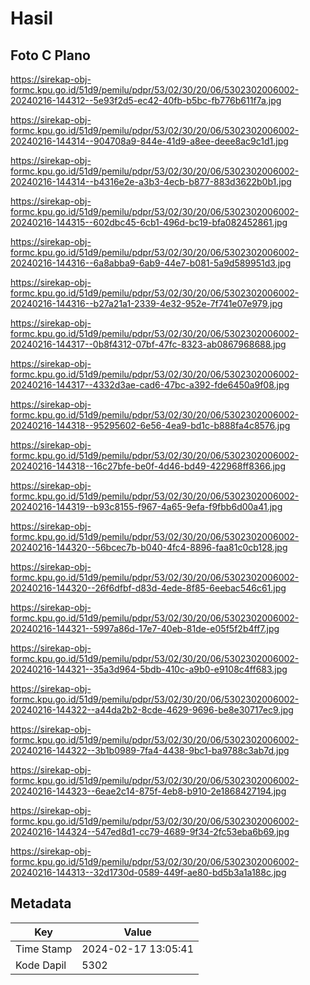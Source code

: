 # Hasil

## Foto C Plano

https://sirekap-obj-formc.kpu.go.id/51d9/pemilu/pdpr/53/02/30/20/06/5302302006002-20240216-144312--5e93f2d5-ec42-40fb-b5bc-fb776b611f7a.jpg

https://sirekap-obj-formc.kpu.go.id/51d9/pemilu/pdpr/53/02/30/20/06/5302302006002-20240216-144314--904708a9-844e-41d9-a8ee-deee8ac9c1d1.jpg

https://sirekap-obj-formc.kpu.go.id/51d9/pemilu/pdpr/53/02/30/20/06/5302302006002-20240216-144314--b4316e2e-a3b3-4ecb-b877-883d3622b0b1.jpg

https://sirekap-obj-formc.kpu.go.id/51d9/pemilu/pdpr/53/02/30/20/06/5302302006002-20240216-144315--602dbc45-6cb1-496d-bc19-bfa082452861.jpg

https://sirekap-obj-formc.kpu.go.id/51d9/pemilu/pdpr/53/02/30/20/06/5302302006002-20240216-144316--6a8abba9-6ab9-44e7-b081-5a9d589951d3.jpg

https://sirekap-obj-formc.kpu.go.id/51d9/pemilu/pdpr/53/02/30/20/06/5302302006002-20240216-144316--b27a21a1-2339-4e32-952e-7f741e07e979.jpg

https://sirekap-obj-formc.kpu.go.id/51d9/pemilu/pdpr/53/02/30/20/06/5302302006002-20240216-144317--0b8f4312-07bf-47fc-8323-ab0867968688.jpg

https://sirekap-obj-formc.kpu.go.id/51d9/pemilu/pdpr/53/02/30/20/06/5302302006002-20240216-144317--4332d3ae-cad6-47bc-a392-fde6450a9f08.jpg

https://sirekap-obj-formc.kpu.go.id/51d9/pemilu/pdpr/53/02/30/20/06/5302302006002-20240216-144318--95295602-6e56-4ea9-bd1c-b888fa4c8576.jpg

https://sirekap-obj-formc.kpu.go.id/51d9/pemilu/pdpr/53/02/30/20/06/5302302006002-20240216-144318--16c27bfe-be0f-4d46-bd49-422968ff8366.jpg

https://sirekap-obj-formc.kpu.go.id/51d9/pemilu/pdpr/53/02/30/20/06/5302302006002-20240216-144319--b93c8155-f967-4a65-9efa-f9fbb6d00a41.jpg

https://sirekap-obj-formc.kpu.go.id/51d9/pemilu/pdpr/53/02/30/20/06/5302302006002-20240216-144320--56bcec7b-b040-4fc4-8896-faa81c0cb128.jpg

https://sirekap-obj-formc.kpu.go.id/51d9/pemilu/pdpr/53/02/30/20/06/5302302006002-20240216-144320--26f6dfbf-d83d-4ede-8f85-6eebac546c61.jpg

https://sirekap-obj-formc.kpu.go.id/51d9/pemilu/pdpr/53/02/30/20/06/5302302006002-20240216-144321--5997a86d-17e7-40eb-81de-e05f5f2b4ff7.jpg

https://sirekap-obj-formc.kpu.go.id/51d9/pemilu/pdpr/53/02/30/20/06/5302302006002-20240216-144321--35a3d964-5bdb-410c-a9b0-e9108c4ff683.jpg

https://sirekap-obj-formc.kpu.go.id/51d9/pemilu/pdpr/53/02/30/20/06/5302302006002-20240216-144322--a44da2b2-8cde-4629-9696-be8e30717ec9.jpg

https://sirekap-obj-formc.kpu.go.id/51d9/pemilu/pdpr/53/02/30/20/06/5302302006002-20240216-144322--3b1b0989-7fa4-4438-9bc1-ba9788c3ab7d.jpg

https://sirekap-obj-formc.kpu.go.id/51d9/pemilu/pdpr/53/02/30/20/06/5302302006002-20240216-144323--6eae2c14-875f-4eb8-b910-2e1868427194.jpg

https://sirekap-obj-formc.kpu.go.id/51d9/pemilu/pdpr/53/02/30/20/06/5302302006002-20240216-144324--547ed8d1-cc79-4689-9f34-2fc53eba6b69.jpg

https://sirekap-obj-formc.kpu.go.id/51d9/pemilu/pdpr/53/02/30/20/06/5302302006002-20240216-144313--32d1730d-0589-449f-ae80-bd5b3a1a188c.jpg


## Metadata

| Key        | Value               |
| ---------- | ------------------- |
| Time Stamp | 2024-02-17 13:05:41 |
| Kode Dapil | 5302                |



